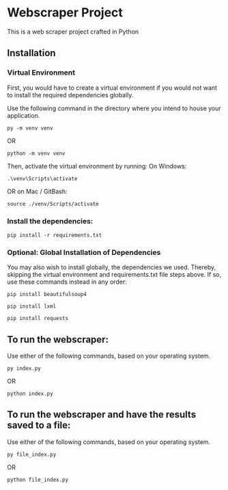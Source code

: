 # Webscraper Project

This is a web scraper project crafted in Python

## Installation

### Virtual Environment

First, you would have to create a virtual environment if you would not want to install the required dependencies globally.

Use the following command in the directory where you intend to house your application.

```
py -m venv venv
```

OR

```
python -m venv venv
```

Then, activate the virtual environment by running:
On Windows:

```
.\venv\Scripts\activate
```

OR on Mac / GitBash:

```
source ./venv/Scripts/activate
```

### Install the dependencies:

```
pip install -r requirements.txt
```

### Optional: Global Installation of Dependencies

You may also wish to install globally, the dependencies we used. Thereby, skipping the virtual environment and requirements.txt file steps above.
If so, use these commands instead in any order:

```
pip install beautifulsoup4
```

```
pip install lxml
```

```
pip install requests
```

## To run the webscraper:

Use either of the following commands, based on your operating system.

```
py index.py
```

OR

```
python index.py
```

## To run the webscraper and have the results saved to a file:

Use either of the following commands, based on your operating system.

```
py file_index.py
```

OR

```
python file_index.py
```
